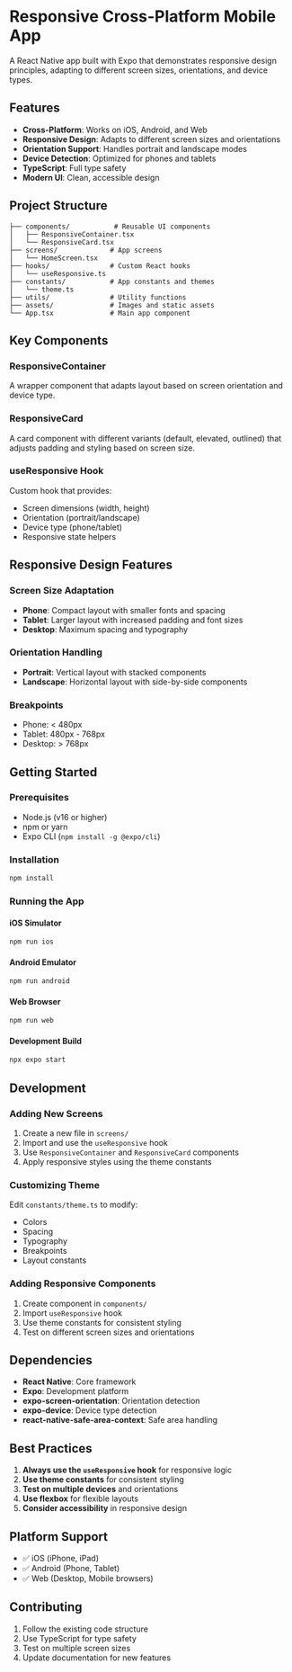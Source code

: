 # Responsive Cross-Platform Mobile App

A React Native app built with Expo that demonstrates responsive design principles, adapting to different screen sizes, orientations, and device types.

## Features

- **Cross-Platform**: Works on iOS, Android, and Web
- **Responsive Design**: Adapts to different screen sizes and orientations
- **Orientation Support**: Handles portrait and landscape modes
- **Device Detection**: Optimized for phones and tablets
- **TypeScript**: Full type safety
- **Modern UI**: Clean, accessible design

## Project Structure

```
├── components/           # Reusable UI components
│   ├── ResponsiveContainer.tsx
│   └── ResponsiveCard.tsx
├── screens/             # App screens
│   └── HomeScreen.tsx
├── hooks/               # Custom React hooks
│   └── useResponsive.ts
├── constants/           # App constants and themes
│   └── theme.ts
├── utils/               # Utility functions
├── assets/              # Images and static assets
└── App.tsx              # Main app component
```

## Key Components

### ResponsiveContainer
A wrapper component that adapts layout based on screen orientation and device type.

### ResponsiveCard
A card component with different variants (default, elevated, outlined) that adjusts padding and styling based on screen size.

### useResponsive Hook
Custom hook that provides:
- Screen dimensions (width, height)
- Orientation (portrait/landscape)
- Device type (phone/tablet)
- Responsive state helpers

## Responsive Design Features

### Screen Size Adaptation
- **Phone**: Compact layout with smaller fonts and spacing
- **Tablet**: Larger layout with increased padding and font sizes
- **Desktop**: Maximum spacing and typography

### Orientation Handling
- **Portrait**: Vertical layout with stacked components
- **Landscape**: Horizontal layout with side-by-side components

### Breakpoints
- Phone: < 480px
- Tablet: 480px - 768px
- Desktop: > 768px

## Getting Started

### Prerequisites
- Node.js (v16 or higher)
- npm or yarn
- Expo CLI (`npm install -g @expo/cli`)

### Installation
```bash
npm install
```

### Running the App

#### iOS Simulator
```bash
npm run ios
```

#### Android Emulator
```bash
npm run android
```

#### Web Browser
```bash
npm run web
```

#### Development Build
```bash
npx expo start
```

## Development

### Adding New Screens
1. Create a new file in `screens/`
2. Import and use the `useResponsive` hook
3. Use `ResponsiveContainer` and `ResponsiveCard` components
4. Apply responsive styles using the theme constants

### Customizing Theme
Edit `constants/theme.ts` to modify:
- Colors
- Spacing
- Typography
- Breakpoints
- Layout constants

### Adding Responsive Components
1. Create component in `components/`
2. Import `useResponsive` hook
3. Use theme constants for consistent styling
4. Test on different screen sizes and orientations

## Dependencies

- **React Native**: Core framework
- **Expo**: Development platform
- **expo-screen-orientation**: Orientation detection
- **expo-device**: Device type detection
- **react-native-safe-area-context**: Safe area handling

## Best Practices

1. **Always use the `useResponsive` hook** for responsive logic
2. **Use theme constants** for consistent styling
3. **Test on multiple devices** and orientations
4. **Use flexbox** for flexible layouts
5. **Consider accessibility** in responsive design

## Platform Support

- ✅ iOS (iPhone, iPad)
- ✅ Android (Phone, Tablet)
- ✅ Web (Desktop, Mobile browsers)

## Contributing

1. Follow the existing code structure
2. Use TypeScript for type safety
3. Test on multiple screen sizes
4. Update documentation for new features 